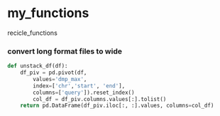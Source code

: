 # my_functions
recicle_functions

### convert long format files to wide
```py
def unstack_df(df):
    df_piv = pd.pivot(df,
        values='dmp_max',
        index=['chr','start', 'end'],
        columns=['query']).reset_index()
        col_df = df_piv.columns.values[:].tolist()
    return pd.DataFrame(df_piv.iloc[:, :].values, columns=col_df)
```
